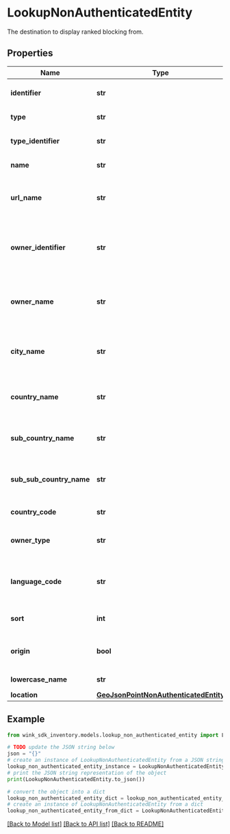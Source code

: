 # LookupNonAuthenticatedEntity

The destination to display ranked blocking from.

## Properties

Name | Type | Description | Notes
------------ | ------------- | ------------- | -------------
**identifier** | **str** | Unique lookup identifier | [optional] 
**type** | **str** | Type of lookup | [optional] 
**type_identifier** | **str** | Unique lookup type identifier | [optional] 
**name** | **str** | Name of lookup | [optional] 
**url_name** | **str** | Url-friendly slug that uniquely identifies this lookup | [optional] 
**owner_identifier** | **str** | Lookup that is supplier blocking includes the supplier identifier | [optional] 
**owner_name** | **str** | Lookup that is supplier blocking includes the supplier name | [optional] 
**city_name** | **str** | Closest city where lookup entry is located | [optional] 
**country_name** | **str** | Country where lookup entry is located | [optional] 
**sub_country_name** | **str** | State where lookup entry is located | [optional] 
**sub_sub_country_name** | **str** | County where lookup entry is located | [optional] 
**country_code** | **str** | Country code | [optional] 
**owner_type** | **str** | The type of owner that created this lookup | [optional] 
**language_code** | **str** | The language the lookup code was written in | [optional] 
**sort** | **int** | Platform-specific sort | [optional] 
**origin** | **bool** | If this lookup is the origin lookup. | [optional] 
**lowercase_name** | **str** | Name in lower case | [optional] 
**location** | [**GeoJsonPointNonAuthenticatedEntity**](GeoJsonPointNonAuthenticatedEntity.md) |  | 

## Example

```python
from wink_sdk_inventory.models.lookup_non_authenticated_entity import LookupNonAuthenticatedEntity

# TODO update the JSON string below
json = "{}"
# create an instance of LookupNonAuthenticatedEntity from a JSON string
lookup_non_authenticated_entity_instance = LookupNonAuthenticatedEntity.from_json(json)
# print the JSON string representation of the object
print(LookupNonAuthenticatedEntity.to_json())

# convert the object into a dict
lookup_non_authenticated_entity_dict = lookup_non_authenticated_entity_instance.to_dict()
# create an instance of LookupNonAuthenticatedEntity from a dict
lookup_non_authenticated_entity_from_dict = LookupNonAuthenticatedEntity.from_dict(lookup_non_authenticated_entity_dict)
```
[[Back to Model list]](../README.md#documentation-for-models) [[Back to API list]](../README.md#documentation-for-api-endpoints) [[Back to README]](../README.md)


